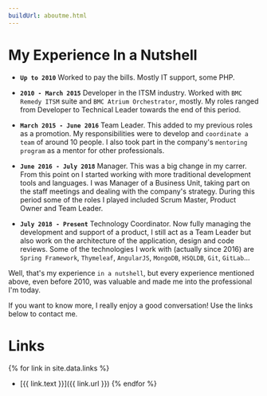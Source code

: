 ```yaml
---
buildUrl: aboutme.html
---
```


# My Experience In a Nutshell

- **`Up to 2010`** Worked to pay the bills. Mostly IT support, some PHP.

- **`2010 - March 2015`** Developer in the ITSM industry. Worked with `BMC Remedy ITSM` suite and `BMC Atrium Orchestrator`, mostly. My roles ranged from Developer to Technical Leader towards the end of this period.

- **`March 2015 - June 2016`** Team Leader. This added to my previous roles as a promotion. My responsibilities were to develop and `coordinate a team` of around 10 people. I also took part in the company's `mentoring program` as a mentor for other professionals. 

- **`June 2016 - July 2018`** Manager. This was a big change in my carrer. From this point on I started working with more traditional development tools and languages. I was Manager of a Business Unit, taking part on the staff meetings and dealing with the company's strategy. During this period some of the roles I played included Scrum Master, Product Owner and Team Leader.

- **`July 2018 - Present`** Technology Coordinator. Now fully managing the development and support of a product, I still act as a Team Leader but also work on the architecture of the application, design and code reviews. Some of the technologies I work with (actually since 2016) are `Spring Framework`, `Thymeleaf`, `AngularJS`, `MongoDB`, `HSQLDB`, `Git`, `GitLab`...

Well, that's my experience `in a nutshell`, but every experience mentioned above, even before 2010, was valuable and made me into the professional I'm today.

If you want to know more, I really enjoy a good conversation! Use the links below to contact me.

# Links

{% for link in site.data.links %} 
- [{{ link.text }}]({{ link.url }}) {% endfor %}
